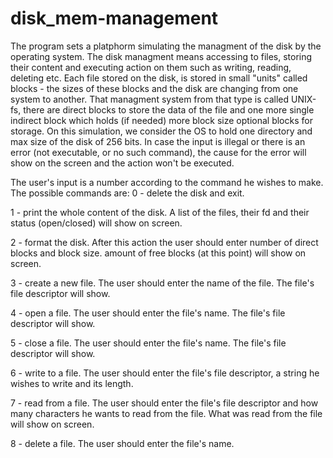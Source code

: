 # disk_mem-management
The program sets a platphorm simulating the managment of the disk by the operating system. 
The disk managment means accessing to files, storing their content and executing action on them such as writing, reading, deleting etc.
Each file stored on the disk, is stored in small "units" called blocks - the sizes of these blocks and the disk are changing from one system to another.
That managment system from that type is called UNIX-fs, there are direct blocks to store the data of the file and one more single indirect block which holds (if needed) more block size optional blocks for storage.
On this simulation, we consider the OS to hold one directory and max size of the disk of 256 bits.
In case the input is illegal or there is an error (not executable, or no such command), the cause for the error will show on the screen and the action won't be executed.

The user's input is a number according to the command he wishes to make. The possible commands are:
0 - delete the disk and exit.

1 - print the whole content of the disk.
      A list of the files, their fd and their status (open/closed) will show on screen.
      
2 - format the disk. After this action the user should enter number of direct blocks and block size.
      amount of free blocks (at this point) will show on screen.
      
3 - create a new file. The user should enter the name of the file.
      The file's file descriptor will show.
      
4 - open a file. The user should enter the file's name.
       The file's file descriptor will show.
       
5 - close a file. The user should enter the file's name.
      The file's file descriptor will show.
      
6 - write to a file. The user should enter the file's file descriptor, a string he wishes to write and its length.

7 - read from a file. The user should enter the file's file descriptor and how many characters he wants to read from the file.
      What was read from the file will show on screen.
      
8 - delete a file. The user should enter the file's name.
